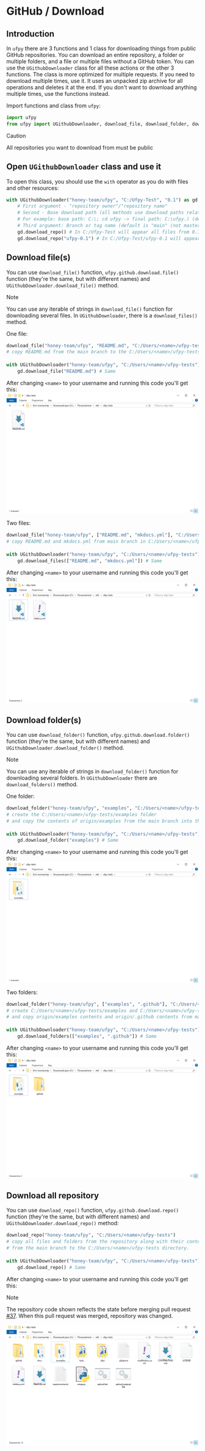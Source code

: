 # GitHub / Download

## Introduction

In `ufpy` there are 3 functions and 1 class for downloading things from public GitHub repositories.
You can download an entire repository, a folder or multiple folders, and a file or multiple files without
a GitHub token. You can use the `UGithubDownloader` class for all these actions or the other 3 functions.
The class is more optimized for multiple requests. If you need to download multiple times, use it. It uses
an unpacked zip archive for all operations and deletes it at the end. If you don't want to download anything
multiple times, use the functions instead.

Import functions and class from `ufpy`:
```python
import ufpy
from ufpy import UGithubDownloader, download_file, download_folder, download_repo
```

> [!CAUTION]
> All repositories you want to download from must be public

## Open `UGithubDownloader` class and use it

To open this class, you should use the `with` operator as you do with files and other resources:
```python
with UGithubDownloader("honey-team/ufpy", "C:/Ufpy-Test", "0.1") as gd:
    # First argument - "repository owner"/"repository name"
    # Second - Base download path (all methods use download paths relative to the base download path, similar to how it works in the command line.
    # For example: base path: C:\; cd ufpy -> final path: C:\ufpy.) (default is the current working directory)
    # Third argument: Branch or tag name (default is "main" (not master!))
    gd.download_repo() # In C:/Ufpy-Test will appear all files from 0.1 tag in this repository.
    gd.download_repo("ufpy-0.1") # In C:/Ufpy-Test/ufpy-0.1 will appear all files from 0.1 tag in this repository
```

## Download file(s)

You can use `download_file()` function, `ufpy.github.download.file()` function
(they're the same, but with different names) and `UGithubDownloader.download_file()` method.

> [!NOTE]
> You can use any iterable of strings in `download_file()` function for downloading several files.
> In `UGithubDownloader`, there is a `download_files()` method.

One file:
```python
download_file("honey-team/ufpy", "README.md", "C:/Users/<name>/ufpy-tests")
# copy README.md from the main branch to the C:/Users/<name>/ufpy-tests directory

with UGithubDownloader("honey-team/ufpy", "C:/Users/<name>/ufpy-tests") as gd:
    gd.download_file("README.md") # Same
```

After changing `<name>` to your username and running this code you'll get this:
![Download one file](.assets/download1.png)

Two files:
```python
download_file("honey-team/ufpy", ["README.md", "mkdocs.yml"], "C:/Users/<name>/ufpy-tests")
# copy README.md and mkdocs.yml from main branch in C:/Users/<name>/ufpy-tests directory

with UGithubDownloader("honey-team/ufpy", "C:/Users/<name>/ufpy-tests") as gd:
    gd.download_files(["README.md", "mkdocs.yml"]) # Same
```

After changing `<name>` to your username and running this code you'll get this:
![Download two files](.assets/download2.png)

## Download folder(s)

You can use `download_folder()` function, `ufpy.github.download.folder()` function
(they're the same, but with different names) and `UGithubDownloader.download_folder()` method.

> [!NOTE]
> You can use any iterable of strings in `download_folder()` function for downloading several folders.
> In `UGithubDownloader` there are `download_folders()` method.

One folder:
```python
download_folder("honey-team/ufpy", "examples", "C:/Users/<name>/ufpy-tests")
# create the C:/Users/<name>/ufpy-tests/examples folder
# and copy the contents of origin/examples from the main branch into this folder

with UGithubDownloader("honey-team/ufpy", "C:/Users/<name>/ufpy-tests") as gd:
    gd.download_folder("examples") # Same
```

After changing `<name>` to your username and running this code you'll get this:
![Download one folder](.assets/download3.png)

Two folders:
```python
download_folder("honey-team/ufpy", ["examples", ".github"], "C:/Users/<name>/ufpy-tests")
# create C:/Users/<name>/ufpy-tests/examples and C:/Users/<name>/ufpy-tests/.github folders
# and copy origin/examples contents and origin/.github contents from main branch in these folders

with UGithubDownloader("honey-team/ufpy", "C:/Users/<name>/ufpy-tests") as gd:
    gd.download_folders(["examples", ".github"]) # Same
```

After changing `<name>` to your username and running this code you'll get this:
![Download two folders](.assets/download4.png)

## Download all repository

You can use `download_repo()` function, `ufpy.github.download.repo()` function
(they're the same, but with different names) and `UGithubDownloader.download_repo()` method:
```python
download_repo("honey-team/ufpy", "C:/Users/<name>/ufpy-tests")
# copy all files and folders from the repository along with their contents
# from the main branch to the C:/Users/<name>/ufpy-tests directory.

with UGithubDownloader("honey-team/ufpy", "C:/Users/<name>/ufpy-tests") as gd:
    gd.download_repo() # Same
```

After changing `<name>` to your username and running this code you'll get this:

> [!NOTE]
> The repository code shown reflects the state before merging pull request
> [#37](https://github.com/honey-team/ufpy/pull/37).
> When this pull request was merged, repository was changed.

![Download all repository](.assets/download5.png)
